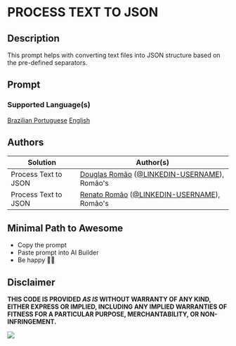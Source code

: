 # PROCESS TEXT TO JSON 

## Description

This prompt helps with converting text files into JSON structure based on the pre-defined separators.

## Prompt

### Supported Language(s)

[Brazilian Portuguese](./pt-br/prompt.md)
[English](./en-us/prompt.md)

## Authors

Solution|Author(s)
--------|---------
Process Text to JSON | [Douglas Romão](https://www.github.com/douglasromao) ([@LINKEDIN-USERNAME](https://www.linkedin.com/in/douglas-romao/)), Romão's
Process Text to JSON | [Renato Romão](https://www.github.com/renatoromao) ([@LINKEDIN-USERNAME](https://www.linkedin.com/in/renatoromao/)), Romão's

## Minimal Path to Awesome

* Copy the prompt
* Paste prompt into AI Builder
* Be happy 🙂🚀

## Disclaimer

**THIS CODE IS PROVIDED *AS IS* WITHOUT WARRANTY OF ANY KIND, EITHER EXPRESS OR IMPLIED, INCLUDING ANY IMPLIED WARRANTIES OF FITNESS FOR A PARTICULAR PURPOSE, MERCHANTABILITY, OR NON-INFRINGEMENT.**

<img src="https://m365-visitor-stats.azurewebsites.net/powerplatform-prompts/samples/ai-builder/sample" aria-hidden="true" />
